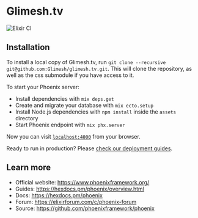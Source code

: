 # Glimesh.tv
![Elixir CI](https://github.com/glimesh/glimesh.tv/workflows/Elixir%20CI/badge.svg)

## Installation

To install a local copy of Glimesh.tv, run `git clone --recursive git@github.com:Glimesh/glimesh.tv.git`. This will clone the repository, as well as the css submodule if you have access to it.

To start your Phoenix server:

  * Install dependencies with `mix deps.get`
  * Create and migrate your database with `mix ecto.setup`
  * Install Node.js dependencies with `npm install` inside the `assets` directory
  * Start Phoenix endpoint with `mix phx.server`

Now you can visit [`localhost:4000`](http://localhost:4000) from your browser.

Ready to run in production? Please [check our deployment guides](https://hexdocs.pm/phoenix/deployment.html).

## Learn more

  * Official website: https://www.phoenixframework.org/
  * Guides: https://hexdocs.pm/phoenix/overview.html
  * Docs: https://hexdocs.pm/phoenix
  * Forum: https://elixirforum.com/c/phoenix-forum
  * Source: https://github.com/phoenixframework/phoenix
